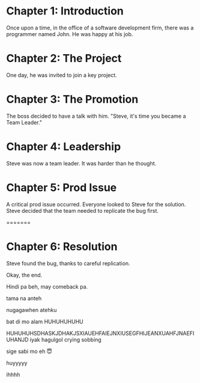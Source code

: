# Chapter 1: Introduction
Once upon a time, in the office of a software development firm, there was a programmer named John. He was happy at his job. 

# Chapter 2: The Project
One day, he was invited to join a key project. 

# Chapter 3: The Promotion 
The boss decided to have a talk with him. "Steve, it's time you became a Team Leader." 

# Chapter 4: Leadership 
Steve was now a team leader. It was harder than he thought. 

# Chapter 5: Prod Issue 
A critical prod issue occurred. Everyone looked to Steve for the solution. Steve decided that the team needed to replicate the bug first.

=======
# Chapter 6: Resolution 
Steve found the bug, thanks to careful replication. 

Okay, the end.

Hindi pa beh, may comeback pa.

tama na anteh

nugagawhen atehku

bat di mo alam HUHUHUHUHU

HUHUHUHSDHASKJDHAKJSXIAUEHFAIEJNXIUSEGFHIJEANXUAHFJNAEFIUHANJD iyak hagulgol crying sobbing 

sige sabi mo eh 😇

huyyyyy

ihhhh